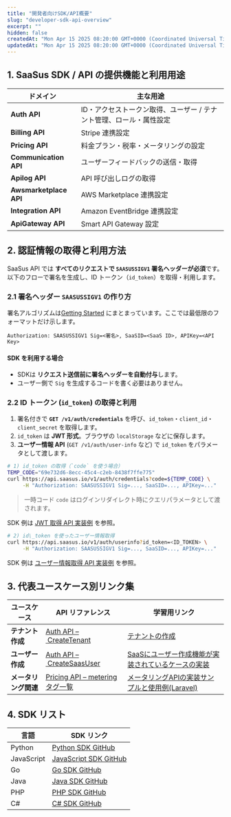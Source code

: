 ```yaml
---
title: "開発者向けSDK/API概要"
slug: "developer-sdk-api-overview"
excerpt: ""
hidden: false
createdAt: "Mon Apr 15 2025 08:20:00 GMT+0000 (Coordinated Universal Time)"
updatedAt: "Mon Apr 15 2025 08:20:00 GMT+0000 (Coordinated Universal Time)"
---
```


## 1. SaaSus SDK / API の提供機能と利用用途

| ドメイン                   | 主な用途                                 |
| ---------------------- | ------------------------------------ |
| **Auth API**           | ID・アクセストークン取得、ユーザー / テナント管理、ロール・属性設定 |
| **Billing API**        | Stripe 連携設定                        |
| **Pricing API**        | 料金プラン・税率・メータリングの設定                   |
| **Communication API**  | ユーザーフィードバックの送信・取得                    |
| **Apilog API**         | API 呼び出しログの取得                        |
| **Awsmarketplace API** | AWS Marketplace 連携設定                 |
| **Integration API**    | Amazon EventBridge 連携設定              |
| **ApiGateway API**     | Smart API Gateway 設定    |


## 2. 認証情報の取得と利用方法

SaaSus API では **すべてのリクエストで `SAASUSSIGV1` 署名ヘッダーが必須**です。以下のフローで署名を生成し、ID トークン（`id_token`）を取得・利用します。

### 2.1 署名ヘッダー `SAASUSSIGV1` の作り方

署名アルゴリズムは[Getting Started](/ja/docs/reference/getting-started-with-your-api) にまとまっています。ここでは最低限のフォーマットだけ示します。

```text
Authorization: SAASUSSIGV1 Sig=<署名>, SaaSID=<SaaS ID>, APIKey=<API Key>
```

#### SDK を利用する場合

* SDKは **リクエスト送信前に署名ヘッダーを自動付与**します。
* ユーザー側で `Sig` を生成するコードを書く必要はありません。

### 2.2 ID トークン (`id_token`) の取得と利用

1. 署名付きで **`GET /v1/auth/credentials`** を呼び、`id_token`・`client_id`・`client_secret` を取得します。
2. `id_token` は **JWT 形式**。ブラウザの `localStorage` などに保存します。
3. **ユーザー情報 API** (`GET /v1/auth/user-info` など) で `id_token` をパラメータとして渡します。

````bash
# 1) id_token の取得（`code` を使う場合）
TEMP_CODE="69e732d6-8ecc-45c4-c2eb-8438f7ffe775"
curl https://api.saasus.io/v1/auth/credentials?code=${TEMP_CODE} \
     -H "Authorization: SAASUSSIGV1 Sig=..., SaaSID=..., APIKey=..."
````

> 一時コード `code` はログインリダイレクト時にクエリパラメータとして渡されます。

SDK 例は [JWT 取得 API 実装例](/ja/docs/implementation-guide/implementing-authentication-using-saasus-platform-apiserver#２１１jwt取得api) を参照。

```bash
# 2) id\_token を使ったユーザー情報取得
curl https://api.saasus.io/v1/auth/userinfo?id_token=<ID_TOKEN> \
     -H "Authorization: SAASUSSIGV1 Sig=..., SaaSID=..., APIKey=..."
```

SDK 例は [ユーザー情報取得 API 実装例](/ja/docs/implementation-guide/implementing-authentication-using-saasus-platform-apiserver#２１２ユーザ情報取得api) を参照。

## 3. 代表ユースケース別リンク集

| ユースケース       | API リファレンス                                                                                     | 学習用リンク                                                         |
| ------------ | ---------------------------------------------------------------------------------------------- | -------------------------------------------------------------- |
| **テナント作成**   | [Auth API – CreateTenant](/ja/docs/reference/auth-api#tag/tenant/operation/CreateTenant)      | [テナントの作成](/ja/docs/part-6/usecase/about-saas-user-accounts/create-tenant)   |
| **ユーザー作成**   | [Auth API – CreateSaasUser](/ja/docs/reference/auth-api#tag/saasUser/operation/CreateSaasUser)                | [SaaSにユーザー作成機能が実装されているケースの実装](/ja/docs/part-6/usecase/about-saas-user-accounts#%EF%BC%93%EF%BC%92saas%E3%81%AB%E3%83%A6%E3%83%BC%E3%82%B6%E3%83%BC%E4%BD%9C%E6%88%90%E6%A9%9F%E8%83%BD%E3%81%8C%E5%AE%9F%E8%A3%85%E3%81%95%E3%82%8C%E3%81%A6%E3%81%84%E3%82%8B%E3%82%B1%E3%83%BC%E3%82%B9%E3%81%AE%E5%AE%9F%E8%A3%85)              |
| **メータリング関連** | [Pricing API – metering タグ一覧](/ja/docs/reference/pricing-api#tag/metering) | [メータリングAPIの実装サンプルと使用例(Laravel)](/ja/docs/part-6/implementation-guide/metering-api-sample) |


## 4. SDK リスト

| 言語 | SDK リンク |
|------|------------------|
| Python | [Python SDK GitHub](https://github.com/saasus-platform/saasus-sdk-python) |
| JavaScript | [JavaScript SDK GitHub](https://github.com/saasus-platform/saasus-sdk-javascript) |
| Go | [Go SDK GitHub](https://github.com/saasus-platform/saasus-sdk-go) |
| Java | [Java SDK GitHub](https://github.com/saasus-platform/saasus-sdk-java) |
| PHP | [PHP SDK GitHub](https://github.com/saasus-platform/saasus-sdk-php) |
| C# | [C# SDK GitHub](https://github.com/saasus-platform/saasus-sdk-csharp) |

